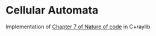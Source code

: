 # Cellular Automata

Implementation of [Chapter 7 of Nature of code](https://natureofcode.com/cellular-automata/) in C+raylib
